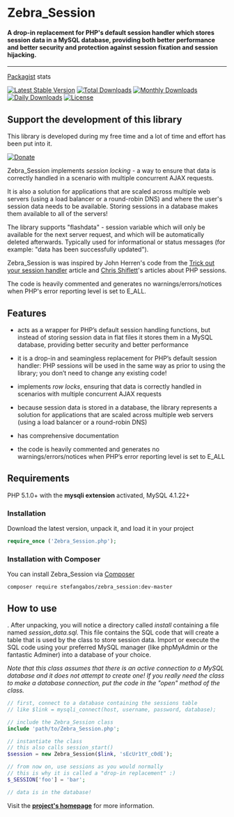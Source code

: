 # Zebra_Session

#### A drop-in replacement for PHP's default session handler which stores session data in a MySQL database, providing both better performance and better security and protection against session fixation and session hijacking.

----

[Packagist](https://packagist.org/) stats

[![Latest Stable Version](https://poser.pugx.org/stefangabos/zebra_session/v/stable)](https://packagist.org/packages/stefangabos/zebra_session) [![Total Downloads](https://poser.pugx.org/stefangabos/zebra_session/downloads)](https://packagist.org/packages/stefangabos/zebra_session) [![Monthly Downloads](https://poser.pugx.org/stefangabos/zebra_session/d/monthly)](https://packagist.org/packages/stefangabos/zebra_session) [![Daily Downloads](https://poser.pugx.org/stefangabos/zebra_session/d/daily)](https://packagist.org/packages/stefangabos/zebra_session) [![License](https://poser.pugx.org/stefangabos/zebra_session/license)](https://packagist.org/packages/stefangabos/zebra_session)

## Support the development of this library

This library is developed during my free time and a lot of time and effort has been put into it.

[![Donate](https://img.shields.io/badge/Be%20kind%20%7C%20Donate-%20PayPal%20-blue.svg)](https://www.paypal.com/cgi-bin/webscr?cmd=_s-xclick&hosted_button_id=AMF86638PS2S4)

Zebra_Session implements *session locking* - a way to ensure that data is correctly handled in a scenario with multiple concurrent AJAX requests.

It is also a solution for applications that are scaled across multiple web servers (using a load balancer or a round-robin DNS) and where the user's session data needs to be available. Storing sessions in a database makes them available to all of the servers!

The library supports "flashdata" - session variable which will only be available for the next server request, and which will be automatically deleted afterwards. Typically used for informational or status messages (for example: "data has been successfully updated").

Zebra_Session is was inspired by John Herren's code from the [Trick out your session handler](http://devzone.zend.com/413/trick-out-your-session-handler/) article and [Chris Shiflett](http://shiflett.org/articles/the-truth-about-sessions)'s articles about PHP sessions.

The code is heavily commented and generates no warnings/errors/notices when PHP's error reporting level is set to E_ALL.

## Features

- acts as a wrapper for PHP’s default session handling functions, but instead of storing session data in flat files it stores them in a MySQL database, providing better security and better performance

- it is a drop-in and seamingless replacement for PHP’s default session handler: PHP sessions will be used in the same way as prior to using the library; you don’t need to change any existing code!

- implements *row locks*, ensuring that data is correctly handled in scenarios with multiple concurrent AJAX requests

- because session data is stored in a database, the library represents a solution for applications that are scaled across multiple web servers (using a load balancer or a round-robin DNS)

- has comprehensive documentation

- the code is heavily commented and generates no warnings/errors/notices when PHP’s error reporting level is set to E_ALL

## Requirements

PHP 5.1.0+ with the **mysqli extension** activated, MySQL 4.1.22+

### Installation
Download the latest version, unpack it, and load it in your project

```php
require_once ('Zebra_Session.php');
```

### Installation with Composer
You can install Zebra_Session via [Composer](https://packagist.org/packages/stefangabos/zebra_session)
```
composer require stefangabos/zebra_session:dev-master
```

## How to use

. After unpacking, you will notice a directory called *install* containing a file named *session_data.sql*. This file contains the SQL code that will create a table that is used by the class to store session data. Import or execute the SQL code using your preferred MySQL manager (like phpMyAdmin or the fantastic Adminer) into a database of your choice.

*Note that this class assumes that there is an active connection to a MySQL database and it does not attempt to create one! If you really need the class to make a database connection, put the code in the "open" method of the class.*

```php
// first, connect to a database containing the sessions table
// like $link = mysqli_connect(host, username, password, database);

// include the Zebra_Session class
include 'path/to/Zebra_Session.php';

// instantiate the class
// this also calls session_start()
$session = new Zebra_Session($link, 'sEcUr1tY_c0dE');

// from now on, use sessions as you would normally
// this is why it is called a "drop-in replacement" :)
$_SESSION['foo'] = 'bar';

// data is in the database!
```

Visit the **[project's homepage](http://stefangabos.ro/php-libraries/zebra-session/)** for more information.
